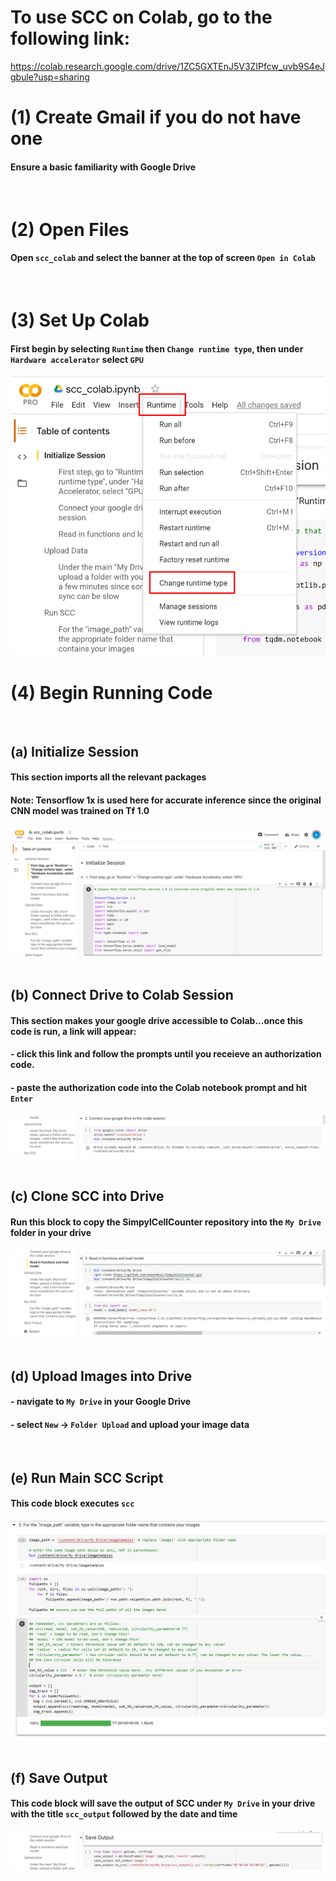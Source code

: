 # To use SCC on Colab, go to the following link:
https://colab.research.google.com/drive/1ZC5GXTEnJ5V3ZIPfcw_uvb9S4eJgbule?usp=sharing


# (1) Create Gmail if you do not have one
#### Ensure a basic familiarity with Google Drive
<br />

# (2) Open Files


#### Open `scc_colab` and select the banner at the top of screen `Open in Colab`
<br />

# (3) Set Up Colab
#### First begin by selecting `Runtime` then `Change runtime type`, then under `Hardware accelerator` select `GPU`
![](../../../icons/Picture1.png)
<br />

# (4) Begin Running Code
<br />

## (a) Initialize Session

#### This section imports all the relevant packages
#### Note: Tensorflow 1x is used here for accurate inference since the original CNN model was trained on Tf 1.0
![](../../../icons/Picture3.png)
<br />
<br />

## (b) Connect Drive to Colab Session
#### This section makes your google drive accessible to Colab...once this code is run, a link will appear: 
#### - click this link and follow the prompts until you receieve an authorization code. 
#### - paste the authorization code into the Colab notebook prompt and hit `Enter`
![](../../../icons/Picture4.png)
<br />
<br />

## (c) Clone SCC into Drive
#### Run this block to copy the SimpylCellCounter repository into the `My Drive` folder in your drive
![](../../../icons/Picture5.png)
<br />
<br />

## (d) Upload Images into Drive
#### - navigate to `My Drive` in your Google Drive
#### - select `New` -> `Folder Upload` and upload your image data
<br />

## (e) Run Main SCC Script
#### This code block executes `scc`
![](../../../icons/pic1.PNG)
<br />
<br />

## (f) Save Output
#### This code block will save the output of SCC under `My Drive` in your drive with the title `scc_output` followed by the date and time
![](../../../icons/Picture7.png)
